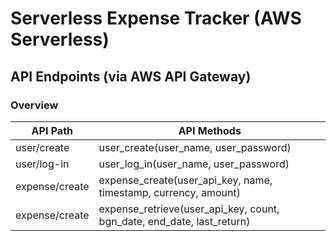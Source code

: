 # Serverless Expense Tracker (AWS Serverless)


## API Endpoints (via AWS API Gateway)

### Overview 

| API Path       | API Methods                                                               |
| -------------- | ------------------------------------------------------------------------- |
| user/create    | user_create(user_name, user_password)                                     |
| user/log-in    | user_log_in(user_name, user_password)                                     |
| expense/create | expense_create(user_api_key, name, timestamp, currency, amount)           |
| expense/create | expense_retrieve(user_api_key, count, bgn_date, end_date, last_return)    |




